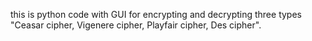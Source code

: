 this is python code with GUI for encrypting and decrypting three types "Ceasar cipher, Vigenere cipher, Playfair cipher, Des cipher".
